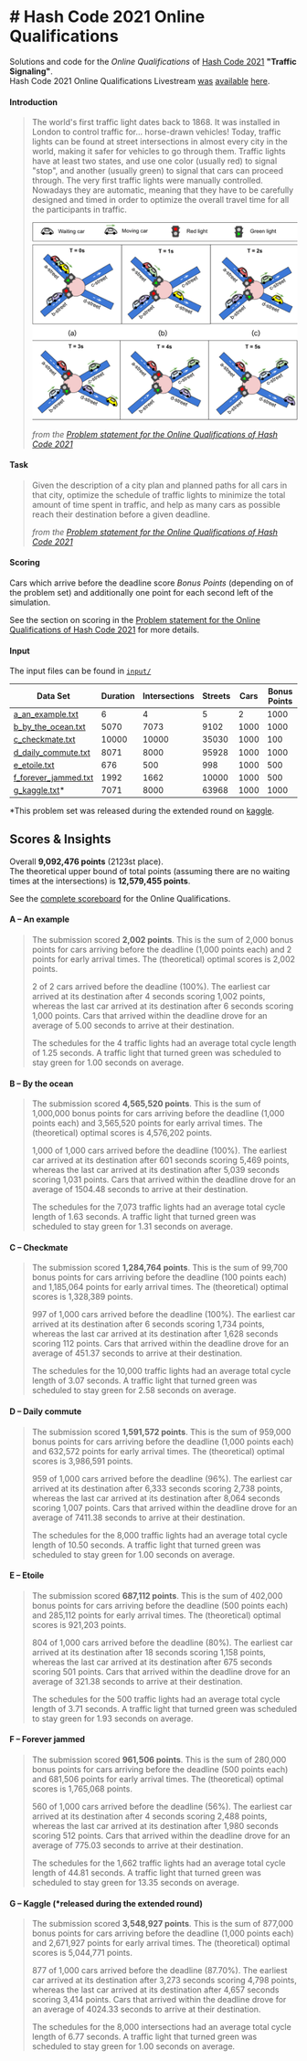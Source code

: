 # \# Hash Code 2021 Online Qualifications

Solutions and code for the _Online Qualifications_ of [Hash Code 2021](https://g.co/hashcode) **"Traffic Signaling"**.  
Hash Code 2021 Online Qualifications Livestream
[was](https://codingcompetitionsonair.withgoogle.com/events/hashcode-2021-qual?talk=hc2021-oqlive)
[available](http://goo.gle/hashcode-livestream)
[here](https://www.youtube.com/watch?v=YPOVd-hQUjA).

#### Introduction

> The world's first traffic light dates back to 1868.
> It was installed in London to control traffic for... horse-drawn vehicles!
> Today, traffic lights can be found at street intersections in almost every city in the world,
> making it safer for vehicles to go through them.
> Traffic lights have at least two states, and use one color (usually red) to signal "stop",
> and another (usually green) to signal that cars can proceed through.
> The very first traffic lights were manually controlled.
> Nowadays they are automatic, meaning that they have to be carefully designed and
> timed in order to optimize the overall travel time for all the participants in traffic.
> 
> ![Online Qualifications Teaser](online_qualificatsions_teaser.png)
> 
> _from the [Problem statement for the Online Qualifications of Hash Code 2021][problem-statement]_

#### Task

> Given the description of a city plan and planned paths for all cars in that city,
> optimize the schedule of traffic lights to minimize the total amount of time spent in traffic,
> and help as many cars as possible reach their destination before a given deadline.
> 
> _from the [Problem statement for the Online Qualifications of Hash Code 2021][problem-statement]_

#### Scoring

Cars which arrive before the deadline score _Bonus Points_ (depending on of the problem set)
and additionally one point for each second left of the simulation.

See the section on scoring in the [Problem statement for the Online Qualifications of Hash Code 2021][problem-statement] for more details.

#### Input

The input files can be found in [`input/`](input)

| Data Set                                           | Duration | Intersections | Streets | Cars | Bonus Points |
| -------------------------------------------------- | -------- | ------------- | ------- | ---- | ------------ |
| [a_an_example.txt](input/a_an_example.txt)         | 6        | 4             | 5       | 2    | 1000         |
| [b_by_the_ocean.txt](input/b_by_the_ocean.txt)     | 5070     | 7073          | 9102    | 1000 | 1000         |
| [c_checkmate.txt](input/c_checkmate.txt)           | 10000    | 10000         | 35030   | 1000 | 100          |
| [d_daily_commute.txt](input/d_daily_commute.txt)   | 8071     | 8000          | 95928   | 1000 | 1000         |
| [e_etoile.txt](input/e_etoile.txt)                 | 676      | 500           | 998     | 1000 | 500          |
| [f_forever_jammed.txt](input/f_forever_jammed.txt) | 1992     | 1662          | 10000   | 1000 | 500          |
| [g_kaggle.txt](input/g_kaggle.txt)*                | 7071     | 8000          | 63968   | 1000 | 1000         |

*This problem set was released during the extended round on [kaggle](https://www.kaggle.com/c/hashcode-2021-oqr-extension).

## Scores & Insights

Overall **9,092,476 points** (2123st place).  
The theoretical upper bound of total points (assuming there are no waiting times at the intersections) is **12,579,455 points**.

See the [complete scoreboard](hashcode_2021_online_qualifications_scoreboard.zip) for the Online Qualifications.

#### A – An example

> The submission scored **2,002 points**.
> This is the sum of 2,000 bonus points for cars arriving before the deadline (1,000 points each) and 2 points for early arrival times.
> The (theoretical) optimal scores is 2,002 points.
> 
> 2 of 2 cars arrived before the deadline (100%).
> The earliest car arrived at its destination after 4 seconds scoring 1,002 points, whereas the last car arrived at its destination after 6 seconds scoring 1,000 points.
> Cars that arrived within the deadline drove for an average of 5.00 seconds to arrive at their destination.
>
> The schedules for the 4 traffic lights had an average total cycle length of 1.25 seconds.
> A traffic light that turned green was scheduled to stay green for 1.00 seconds on average.

#### B – By the ocean

> The submission scored **4,565,520 points**.
> This is the sum of 1,000,000 bonus points for cars arriving before the deadline (1,000 points each) and 3,565,520 points for early arrival times.
> The (theoretical) optimal scores is 4,576,202 points.
> 
> 1,000 of 1,000 cars arrived before the deadline (100%).
> The earliest car arrived at its destination after 601 seconds scoring 5,469 points, whereas the last car arrived at its destination after 5,039 seconds scoring 1,031 points.
> Cars that arrived within the deadline drove for an average of 1504.48 seconds to arrive at their destination.
>
> The schedules for the 7,073 traffic lights had an average total cycle length of 1.63 seconds.
> A traffic light that turned green was scheduled to stay green for 1.31 seconds on average.

#### C – Checkmate

> The submission scored **1,284,764 points**.
> This is the sum of 99,700 bonus points for cars arriving before the deadline (100 points each) and 1,185,064 points for early arrival times.
> The (theoretical) optimal scores is 1,328,389 points.
> 
> 997 of 1,000 cars arrived before the deadline (100%).
> The earliest car arrived at its destination after 6 seconds scoring 1,734 points, whereas the last car arrived at its destination after 1,628 seconds scoring 112 points.
> Cars that arrived within the deadline drove for an average of 451.37 seconds to arrive at their destination.
>
> The schedules for the 10,000 traffic lights had an average total cycle length of 3.07 seconds.
> A traffic light that turned green was scheduled to stay green for 2.58 seconds on average.

#### D – Daily commute

> The submission scored **1,591,572 points**.
> This is the sum of 959,000 bonus points for cars arriving before the deadline (1,000 points each) and 632,572 points for early arrival times.
> The (theoretical) optimal scores is 3,986,591 points.
> 
> 959 of 1,000 cars arrived before the deadline (96%).
> The earliest car arrived at its destination after 6,333 seconds scoring 2,738 points, whereas the last car arrived at its destination after 8,064 seconds scoring 1,007 points.
> Cars that arrived within the deadline drove for an average of 7411.38 seconds to arrive at their destination.
>
> The schedules for the 8,000 traffic lights had an average total cycle length of 10.50 seconds.
> A traffic light that turned green was scheduled to stay green for 1.00 seconds on average.

#### E – Etoile

> The submission scored **687,112 points**. This is the sum of 402,000 bonus points for cars arriving before the deadline (500 points each) and 285,112 points for early arrival times.
> The (theoretical) optimal scores is 921,203 points.
> 
> 804 of 1,000 cars arrived before the deadline (80%).
> The earliest car arrived at its destination after 18 seconds scoring 1,158 points, whereas the last car arrived at its destination after 675 seconds scoring 501 points.
> Cars that arrived within the deadline drove for an average of 321.38 seconds to arrive at their destination.
>
> The schedules for the 500 traffic lights had an average total cycle length of 3.71 seconds.
> A traffic light that turned green was scheduled to stay green for 1.93 seconds on average.

#### F – Forever jammed

> The submission scored **961,506 points**. This is the sum of 280,000 bonus points for cars arriving before the deadline (500 points each) and 681,506 points for early arrival times.
> The (theoretical) optimal scores is 1,765,068 points.
> 
> 560 of 1,000 cars arrived before the deadline (56%).
> The earliest car arrived at its destination after 4 seconds scoring 2,488 points, whereas the last car arrived at its destination after 1,980 seconds scoring 512 points.
> Cars that arrived within the deadline drove for an average of 775.03 seconds to arrive at their destination.
>
> The schedules for the 1,662 traffic lights had an average total cycle length of 44.81 seconds.
> A traffic light that turned green was scheduled to stay green for 13.35 seconds on average.

#### G – Kaggle (*released during the extended round)

> The submission scored **3,548,927 points**.
> This is the sum of 877,000 bonus points for cars arriving before the deadline (1,000 points each) and 2,671,927 points for early arrival times.
> The (theoretical) optimal scores is 5,044,771 points.
> 
> 877 of 1,000 cars arrived before the deadline (87.70%).
> The earliest car arrived at its destination after 3,273 seconds scoring 4,798 points, whereas the last car arrived at its destination after 4,657 seconds scoring 3,414 points.
> Cars that arrived within the deadline drove for an average of 4024.33 seconds to arrive at their destination.
>
> The schedules for the 8,000 intersections had an average total cycle length of 6.77 seconds.
> A traffic light that turned green was scheduled to stay green for 1.00 seconds on average.

[problem-statement]: hashcode_2021_online_qualifications.pdf
